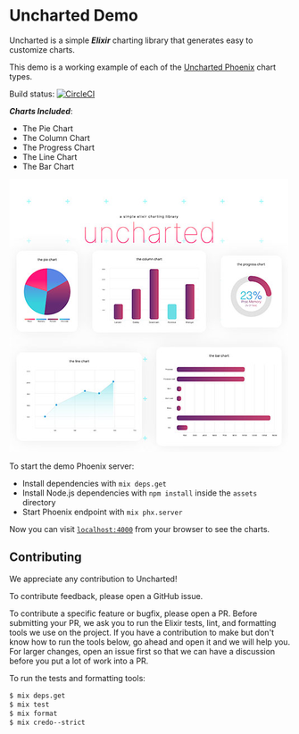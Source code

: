 # Uncharted Demo
Uncharted is a simple ***Elixir*** charting library that generates easy to customize charts.

This demo is a working example of each of the [Uncharted Phoenix](https://github.com/unchartedelixir/uncharted_phoenix) chart types.

Build status: [![CircleCI](https://circleci.com/gh/unchartedelixir/demo/tree/master.svg?style=svg)](https://circleci.com/gh/unchartedelixir/demo/tree/master)

***Charts Included***:
- The Pie Chart
- The Column Chart
- The Progress Chart
- The Line Chart
- The Bar Chart

![Chart Examples Image](/assets/static/images/uncharted.jpg?raw=true "Bar Chart")

To start the demo Phoenix server:

  * Install dependencies with `mix deps.get`
  * Install Node.js dependencies with `npm install` inside the `assets` directory
  * Start Phoenix endpoint with `mix phx.server`

Now you can visit [`localhost:4000`](http://localhost:4000) from your browser to see the charts.

## Contributing

We appreciate any contribution to Uncharted!

To contribute feedback, please open a GitHub issue.

To contribute a specific feature or bugfix, please open a PR. Before submitting your PR, we ask you to run the Elixir
tests, lint, and formatting tools we use on the project. If you have a contribution to make but don't know how to run
the tools below, go ahead and open it and we will help you. For larger changes, open an issue first so that we can have
a discussion before you put a lot of work into a PR.

To run the tests and formatting tools:

```
$ mix deps.get
$ mix test
$ mix format
$ mix credo--strict
 ```
